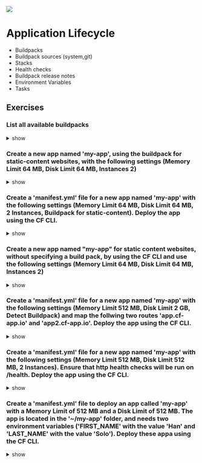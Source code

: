 ![](https://ga4gh.datainsights.cloud/api?repo=CFCD-exercises/application_lifecycle&empty)
# Application Lifecycle

- Buildpacks
- Buildpack sources (system,git)
- Stacks
- Health checks
- Buildpack release notes
- Environment Variables
- Tasks

## Exercises

### List all available buildpacks

<details><summary>show</summary>
<p>

```bash
cf buildpacks
```

</p>
</details>

### Create a new app named 'my-app', using the buildpack for static-content websites, with the following settings (Memory Limit 64 MB, Disk Limit 64 MB, Instances 2)

<details><summary>show</summary>
<p>

```bash
cf push my-app -k 64M -m 64M -i 2 -b staticfile_buildpack
```

</p>
</details>

### Create a 'manifest.yml' file for a new app named 'my-app' with the following settings (Memory Limit 64 MB, Disk Limit 64 MB, 2 Instances, Buildpack for static-content). Deploy the app using the CF CLI.

<details><summary>show</summary>
<p>

<b>manifest.yml</b>
```yaml
applications:
- name: my-app
  memory: 64M
  disk_quota: 64M
  instances: 2
  buildpacks:
  - staticfile_buildpack
  
```

```bash
cf push
```

</p>
</details>

### Create a new app named "my-app" for static content websites, without specifying a build pack, by using the CF CLI and use the following settings (Memory Limit 64 MB, Disk Limit 64 MB, Instances 2)

<details><summary>show</summary>
<p>

```bash
touch Staticfile
cf push my-app -k 64M -m 64M -i 2
```

</p>
</details>

### Create a 'manifest.yml' file for a new app named 'my-app' with the following settings (Memory Limit 512 MB, Disk Limit 2 GB, Detect Buildpack) and map the follwing two routes 'app.cf-app.io' and 'app2.cf-app.io'. Deploy the app using the CF CLI.

<details><summary>show</summary>
<p>

<b>manifest.yml</b>
```yaml
applications:
- name: my-app
  memory: 512M
  disk_quota: 2G
  routes:
  - route: app.cf-app.io
  - route: app2.cf-app.io
```

```bash
cf push
```

</p>
</details>

### Create a 'manifest.yml' file for a new app named 'my-app' with the following settings (Memory Limit 512 MB, Disk Limit 512 MB, 2 Instances). Ensure that http health checks will be run on /health. Deploy the app using the CF CLI.

<details><summary>show</summary>
<p>

<b>manifest.yml</b>
```yaml
applications:
- name: my-app
  memory: 512M
  disk_quota: 512M
  instances: 2
  health-check-type: http
  health-check-http-endpoint: /health
```

```bash
cf push
```

</p>
</details>

### Create a 'manifest.yml' file to deploy an app called 'my-app' with a Memory Limit of 512 MB and a Disk Limit of 512 MB. The app is located in the '~/my-app' folder, and needs two environment variables ('FIRST_NAME' with the value 'Han' and 'LAST_NAME' with the value 'Solo'). Deploy these appa using the CF CLI.

<details><summary>show</summary>
<p>

<b>manifest.yml</b>
```yaml
applications:
- name: my-app
  memory: 512M
  disk_quota: 512M
  path: ~/my-app/
  env:
    FIRST_NAME: Han
    LAST_NAME: Solo
```

```bash
cf push
```

</p>
</details>
